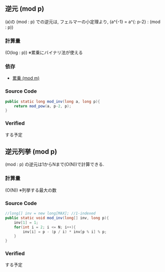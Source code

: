 逆元 (mod p)
------------

\(a\)の \(mod \: p\) での逆元は, フェルマーの小定理より, \(a^{-1} = a^{\: p-2} \: (mod \: p)\)

### 計算量

\(O(log \: p)\) ※累乗にバイナリ法が使える

### 依存

-   [累乗 (mod m) ](.\library.html#BinaryPowerMethodMOD)

### Source Code

``` java
public static long mod_inv(long a, long p){
    return mod_pow(a, p-2, p);
}
```

### Verified

する予定

逆元列挙 (mod p)
----------------

\(mod \: p\) の逆元は1からNまで\(O(N)\)で計算できる.

### 計算量

\(O(N)\) ※列挙する最大の数

### Source Code

``` java
//long[] inv = new long[MAX]; //1-indexed
public static void mod_inv(long[] inv, long p){
    inv[1] = 1;
    for(int i = 2; i <= N; i++){
        inv[i] = p - (p / i) * inv[p % i] % p;
    }
}
```

### Verified

する予定
